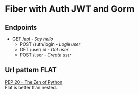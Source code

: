 # Fiber with Auth JWT and Gorm


## Endpoints

- GET /api - _Say hello_
    - POST /auth/login - _Login user_
    - GET /user/:id - _Get user_
    - POST /user - _Create user_
    <!-- - PATCH /user/:id - _Update user_
    - DELETE /user/:id - _Delete user_
    - GET /product - _Get all products_
    - GET /product/:id - _Get product_
    - POST /product - _Create product_
    - DELETE /product/:id - _Delete product_ -->

## Url pattern FLAT

[PEP 20 – The Zen of Python](https://peps.python.org/pep-0020/#id3)  
Flat is better than nested. 

## 
